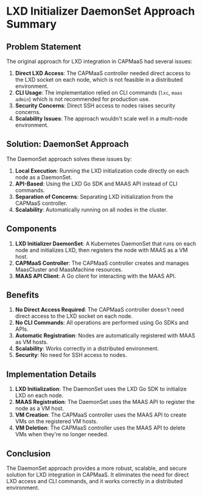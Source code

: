 # LXD Initializer DaemonSet Approach Summary

## Problem Statement

The original approach for LXD integration in CAPMaaS had several issues:

1. **Direct LXD Access**: The CAPMaaS controller needed direct access to the LXD socket on each node, which is not feasible in a distributed environment.
2. **CLI Usage**: The implementation relied on CLI commands (`lxc`, `maas admin`) which is not recommended for production use.
3. **Security Concerns**: Direct SSH access to nodes raises security concerns.
4. **Scalability Issues**: The approach wouldn't scale well in a multi-node environment.

## Solution: DaemonSet Approach

The DaemonSet approach solves these issues by:

1. **Local Execution**: Running the LXD initialization code directly on each node as a DaemonSet.
2. **API-Based**: Using the LXD Go SDK and MAAS API instead of CLI commands.
3. **Separation of Concerns**: Separating LXD initialization from the CAPMaaS controller.
4. **Scalability**: Automatically running on all nodes in the cluster.

## Components

1. **LXD Initializer DaemonSet**: A Kubernetes DaemonSet that runs on each node and initializes LXD, then registers the node with MAAS as a VM host.
2. **CAPMaaS Controller**: The CAPMaaS controller creates and manages MaasCluster and MaasMachine resources.
3. **MAAS API Client**: A Go client for interacting with the MAAS API.

## Benefits

1. **No Direct Access Required**: The CAPMaaS controller doesn't need direct access to the LXD socket on each node.
2. **No CLI Commands**: All operations are performed using Go SDKs and APIs.
3. **Automatic Registration**: Nodes are automatically registered with MAAS as VM hosts.
4. **Scalability**: Works correctly in a distributed environment.
5. **Security**: No need for SSH access to nodes.

## Implementation Details

1. **LXD Initialization**: The DaemonSet uses the LXD Go SDK to initialize LXD on each node.
2. **MAAS Registration**: The DaemonSet uses the MAAS API to register the node as a VM host.
3. **VM Creation**: The CAPMaaS controller uses the MAAS API to create VMs on the registered VM hosts.
4. **VM Deletion**: The CAPMaaS controller uses the MAAS API to delete VMs when they're no longer needed.

## Conclusion

The DaemonSet approach provides a more robust, scalable, and secure solution for LXD integration in CAPMaaS. It eliminates the need for direct LXD access and CLI commands, and it works correctly in a distributed environment. 